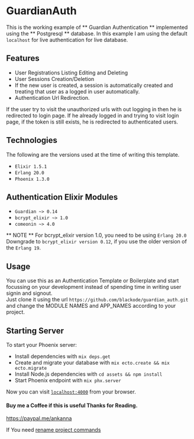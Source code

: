 # GuardianAuth
This is the working example of ** Guardian Authentication ** implemented using the ** Postgresql ** database. In this example I am using the default `localhost` for live authentication for live database. 

## Features
   * User Registrations Listing Editing and Deleting
   * User Sessions Creation/Deletion
   * If the new user is created, a session is automatically created and treating that user as a logged in user automatically.
   * Authentication Url Redirection. 
   
If the user try to visit the unauthorized urls with out logging in then he is redirected to login page. If he already logged in and trying to visit login page, if the token is still exists, he is redirected to authenticated users. 
   
## Technologies 
The following are the  versions used at the time of writing this template.             
   * `Elixir 1.5.1`
   * `Erlang 20.0`
   * `Phoenix 1.3.0`
## Authentication Elixir Modules
   * `Guardian ~> 0.14`
   * `bcrypt_elixir ~> 1.0`
   *  `comeonin ~> 4.0`             
   
** NOTE ** 
For bcrypt_elixir version 1.0, you need to be using `Erlang 20.0`                
Downgrade to `bcrypt_elixir version 0.12`, if you use the older version of the `Erlang 19`.

## Usage
You can use this as an Authentication Template or Boilerplate and start focussing on your development instead of spending time in writing 
user signin and signout.             
Just clone it using the url `https://github.com/blackode/guardian_auth.git` and change the MODULE NAMES  and APP_NAMES according to your project. 


## Starting Server    
To start your Phoenix server:

  * Install dependencies with `mix deps.get`
  * Create and migrate your database with `mix ecto.create && mix ecto.migrate`
  * Install Node.js dependencies with `cd assets && npm install`
  * Start Phoenix endpoint with `mix phx.server`

Now you can visit [`localhost:4000`](http://localhost:4000) from your browser.

#### Buy me a Coffee if this is useful Thanks for Reading.
 https://paypal.me/ankanna
 
If You need [rename project commands](https://gist.github.com/AndreOrlov/caa814fcae28f21e0bfc6ab6b6ade77d#file-rename_phoenix_project-sh)
